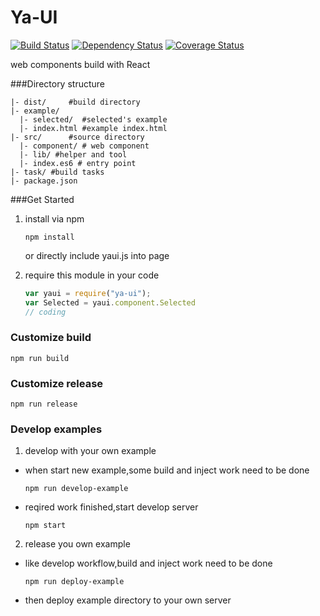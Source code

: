 Ya-UI
===

[![Build Status](https://travis-ci.org/ali322/ya-ui.svg)](https://travis-ci.org/ali322/ya-ui)
[![Dependency Status](https://gemnasium.com/ali322/ya-ui.svg)](https://gemnasium.com/ali322/ya-ui)
[![Coverage Status](https://coveralls.io/repos/ali322/ya-ui/badge.svg?branch=master&service=github)](https://coveralls.io/github/ali322/ya-ui?branch=master)

web components build with React

###Directory structure


```
|- dist/     #build directory
|- example/
  |- selected/  #selected's example
  |- index.html #example index.html
|- src/      #source directory
  |- component/ # web component
  |- lib/ #helper and tool
  |- index.es6 # entry point
|- task/ #build tasks
|- package.json
```

###Get Started

1. install via npm

    ```shell
    npm install
    ```
    or directly include yaui.js into page
2. require this module in your code

    ```javascript
    var yaui = require("ya-ui");
    var Selected = yaui.component.Selected
    // coding
    ```

### Customize build
  ```shell
  npm run build
  ```
### Customize release
  ```shell
  npm run release
  ```

### Develop examples
1. develop with your own example
  - when start new example,some build and inject work need to be done

    ```shell
    npm run develop-example
    ```

  - reqired work finished,start develop server

    ```shell
    npm start
    ```

2. release you own example
  - like develop workflow,build and inject work need to be done

    ```shell
    npm run deploy-example
    ```

  - then deploy example directory to your own server
